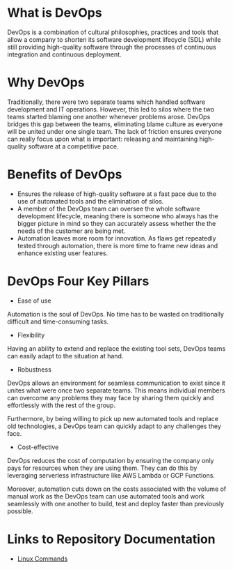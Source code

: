 # What is DevOps

DevOps is a combination of cultural philosophies, practices and tools that
allow a company to shorten its software development lifecycle (SDL) while still
providing high-quality software through the processes of continuous integration
and continuous deployment.

# Why DevOps

Traditionally, there were two separate teams which handled software development and
IT operations. However, this led to silos where the two teams started blaming one another
whenever problems arose. DevOps bridges this gap between the teams, eliminating blame
culture as everyone will be united under one single team. The lack of friction ensures 
everyone can really focus upon what is important: releasing and maintaining high-quality
software at a competitive pace.

# Benefits of DevOps

* Ensures the release of high-quality software at a fast pace due to the use of automated
tools and the elimination of silos. 
* A member of the DevOps team can oversee the whole software development lifecycle,
meaning there is someone who always has the bigger picture in mind so they can accurately
assess whether the the needs of the customer are being met.
* Automation leaves more room for innovation. As flaws get repeatedly tested through 
automation, there is more time to frame new ideas and enhance existing user features. 

# DevOps Four Key Pillars

* Ease of use

Automation is the soul of DevOps. No time has to be wasted on traditionally difficult and time-consuming tasks. 

* Flexibility 

Having an ability to extend and replace the existing tool sets, DevOps teams can easily adapt
to the situation at hand.

* Robustness

DevOps allows an environment for seamless communication to exist since it unites what were once
two separate teams. This means individual members can overcome any problems they may face by sharing
them quickly and effortlessly with the rest of the group.

Furthermore, by being willing to pick up new automated tools and replace old technologies, a DevOps team 
can quickly adapt to any challenges they face. 

* Cost-effective

DevOps reduces the cost of computation by ensuring the company only pays for resources when they are using them. 
They can do this by leveraging serverless infrastructure like AWS Lambda or GCP Functions.

Moreover, automation cuts down on the costs associated with the volume of manual work as the DevOps team can
use automated tools and work seamlessly with one another to build, test and deploy faster than previously possible.

# Links to Repository Documentation

- [Linux Commands](documentation/other_file.md)